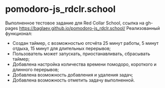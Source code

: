 # pomodoro-js_rdclr.school
Выполненное тестовое задание для Red Collar School, ссылка на gh-pages https://baglaev.github.io/pomodoro-js_rdclr.school/
Реализованный функционал:
- Создан таймер, с возможностью отсчёта 25 минут работы, 5 минут отдыха, 15 минут для длительных перерывов;
- Пользователь может запускать, приостанавливать, сбрасывать таймер;
- Добавлена настройка количества времени помодоро, короткого и длинного перерывов;
- Добавлена возможность добавления и удаления задач;
- Добавлена возможность отметить задачу выполненной.
